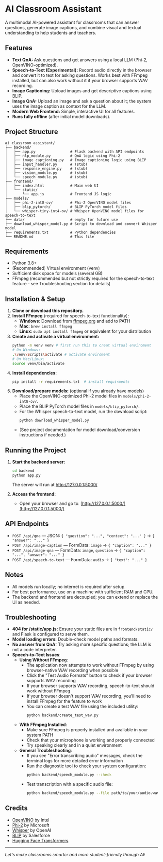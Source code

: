 # AI Classroom Assistant

A multimodal AI-powered assistant for classrooms that can answer questions, generate image captions, and combine visual and textual understanding to help students and teachers.

## Features
- **Text QnA:** Ask questions and get answers using a local LLM (Phi-2, OpenVINO-optimized).
- **Speech-to-Text (Experimental):** Record audio directly in the browser and convert it to text for asking questions. Works best with FFmpeg installed, but can also work without it if your browser supports WAV recording.
- **Image Captioning:** Upload images and get descriptive captions using BLIP.
- **Image QnA:** Upload an image and ask a question about it; the system uses the image caption as context for the LLM.
- **Modern Web Frontend:** Simple, interactive UI for all features.
- **Runs fully offline** (after initial model downloads).

## Project Structure
```
ai_classroom_assistant/
├── backend/
│   ├── app.py                # Flask backend with API endpoints
│   ├── nlp_module.py         # QnA logic using Phi-2
│   ├── image_captioning.py   # Image captioning logic using BLIP
│   ├── input_handler.py      # (stub)
│   ├── response_engine.py    # (stub)
│   ├── vision_module.py      # (stub)
│   └── speech_module.py      # (stub)
├── frontend/
│   ├── index.html            # Main web UI
│   └── static/
│       └── app.js            # Frontend JS logic
├── models/
│   ├── phi-2-int8-ov/        # Phi-2 OpenVINO model files
│   ├── blip_pytorch/         # BLIP PyTorch model files
│   └── whisper-tiny-int4-ov/ # Whisper OpenVINO model files for speech-to-text
├── data/                     # empty for future use
├── download_whisper_model.py # Script to download and convert Whisper model
├── requirements.txt          # Python dependencies
└── README.md                 # This file
```

## Requirements
- Python 3.8+
- (Recommended) Virtual environment (venv)
- Sufficient disk space for models (several GB)
- FFmpeg (recommended but not strictly required for the speech-to-text feature - see Troubleshooting section for details)

## Installation & Setup
1. **Clone or download this repository.**
2. **Install FFmpeg** (required for speech-to-text functionality):
   - **Windows**: Download from [ffmpeg.org](https://ffmpeg.org/download.html) and add to PATH
   - **Mac**: `brew install ffmpeg`
   - **Linux**: `sudo apt install ffmpeg` or equivalent for your distribution
3. **Create and activate a virtual environment:**
   ```bash
   python -m venv venv # first run this to creat virtual enviroment
   # On Windows:
   .\venv\Scripts\activate # activate enviroment
   # On Mac/Linux:
   source venv/bin/activate
   ```
4. **Install dependencies:**
   ```bash
   pip install -r requirements.txt  # install requirments
   ```
4. **Download/prepare models:**   (optional if you already have models)
   - Place the OpenVINO-optimized Phi-2 model files in `models/phi-2-int8-ov/`.
   - Place the BLIP PyTorch model files in `models/blip_pytorch/`.
   - For the Whisper speech-to-text model, run the download script:
     ```bash
     python download_whisper_model.py
     ```
   - (See project documentation for model download/conversion instructions if needed.)

## Running the Project
1. **Start the backend server:**
   ```bash
   cd backend
   python app.py
   ```
   The server will run at http://127.0.0.1:5000/

2. **Access the frontend:**
   - Open your browser and go to: [http://127.0.0.1:5000/](http://127.0.0.1:5000/)

## API Endpoints
- `POST /api/qna` — JSON: `{ "question": "...", "context": "..." }` → `{ "answer": "..." }`
- `POST /api/image-caption` — FormData: `image` → `{ "caption": "..." }`
- `POST /api/image-qna` — FormData: `image`, `question` → `{ "caption": "...", "answer": "..." }`
- `POST /api/speech-to-text` — FormData: `audio` → `{ "text": "..." }`

## Notes
- All models run locally; no internet is required after setup.
- For best performance, use on a machine with sufficient RAM and CPU.
- The backend and frontend are decoupled; you can extend or replace the UI as needed.

## Troubleshooting
- **404 for /static/app.js:** Ensure your static files are in `frontend/static/` and Flask is configured to serve them.
- **Model loading errors:** Double-check model paths and formats.
- **No answer from QnA:** Try asking more specific questions; the LLM is not a code interpreter.
- **Speech-to-Text Issues**:
  - **Using Without FFmpeg**:
    - The application now attempts to work without FFmpeg by using browser-native WAV recording when possible
    - Click the "Test Audio Formats" button to check if your browser supports WAV recording
    - If your browser supports WAV recording, speech-to-text should work without FFmpeg
    - If your browser doesn't support WAV recording, you'll need to install FFmpeg for the feature to work
    - You can create a test WAV file using the included utility:
      ```bash
      python backend/create_test_wav.py
      ```
  - **With FFmpeg Installed**:
    - Make sure FFmpeg is properly installed and available in your system PATH
    - Check that your microphone is working and properly connected
    - Try speaking clearly and in a quiet environment
  - **General Troubleshooting**:
    - If you see "Error transcribing audio" messages, check the terminal logs for more detailed error information
    - Run the diagnostic tool to check your system configuration:
      ```bash
      python backend/speech_module.py --check
      ```
    - Test transcription with a specific audio file:
      ```bash
      python backend/speech_module.py --file path/to/your/audio.wav
      ```

## Credits
- [OpenVINO](https://docs.openvino.ai/) by Intel
- [Phi-2](https://huggingface.co/microsoft/phi-2) by Microsoft
- [Whisper](https://huggingface.co/openai/whisper-tiny) by OpenAI
- [BLIP](https://huggingface.co/Salesforce/blip-image-captioning-base) by Salesforce
- [Hugging Face Transformers](https://huggingface.co/docs/transformers/index)

---

*Let's make classrooms smarter and more student-friendly through AI!*

